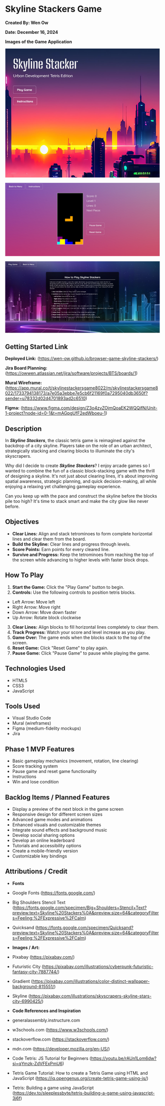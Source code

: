 # Skyline Stackers Game

**Created By: Wen Ow**

**Date: December 16, 2024**

**Images of the Game Application**

![Snapshot of the Skyline Stackers Main Menu](/images/Screenshot%20For%20Markdown.jpg)

![Snapshot of the Game Screen](/images/Screenshot%20For%20Markdown%20of%20Game.jpg)

![Snapshot of the Instructions Screen](/images/Screenshot%20of%20Instructions.jpg)

## Getting Started Link

**Deployed Link:** (https://wen-ow.github.io/browser-game-skyline-stackers/)

**Jira Board Planning:** (https://owwen.atlassian.net/jira/software/projects/BTS/boards/1)

**Mural Wireframe:** (https://app.mural.co/t/skylinestackersgame8022/m/skylinestackersgame8022/1733794138173/a7e05a3ebbe7e5cb6f21169f0a7295040db3650f?sender=u78332d02d4701893ad2c6510)

**Figma:** (https://www.figma.com/design/Z3o4zvZOjmQoaEK2WQQifN/Unit-1-project?node-id=0-1&t=mAGpgUfF2edWboeu-1)

## Description

In **_Skyline Stackers_**, the classic tetris game is reimagined against the backdrop of a city skyline. Players take on the role of an urban architect, strategically stacking and clearing blocks to illuminate the city's skyscrapers.

Why did I decide to create **_Skyline Stackers_**? I enjoy arcade games so I wanted to combine the fun of a classic block-stacking game with the thrill of designing a skyline. It's not just about clearing lines, it's about improving spatial awareness, strategic planning, and quick decision-making, all while enjoying a relaxing yet challenging gameplay experience.

Can you keep up with the pace and construct the skyline before the blocks pile too high? It's time to stack smart and make the city glow like never before.

## Objectives

- **Clear Lines:** Align and stack tetrominoes to form complete horizontal lines and clear them from the board.
- **Build the Skyline:** Clear lines and progress through levels.
- **Score Points:** Earn points for every cleared line.
- **Survive and Progress:** Keep the tetrominoes from reaching the top of the screen while advancing to higher levels with faster block drops.

## How To Play

1. **Start the Game:** Click the "Play Game" button to begin.
2. **Controls:** Use the following controls to position tetris blocks.

- Left Arrow: Move left
- Right Arrow: Move right
- Down Arrow: Move down faster
- Up Arrow: Rotate block clockwise

3. **Clear Lines:** Align blocks to fill horizontal lines completely to clear them.
4. **Track Progress:** Watch your score and level increase as you play.
5. **Game Over:** The game ends when the blocks stack to the top of the screen.
6. **Reset Game:** Click "Reset Game" to play again.
7. **Pause Game:** Click "Pause Game" to pause while playing the game.

## Technologies Used

- HTML5
- CSS3
- JavaScript

## Tools Used

- Visual Studio Code
- Mural (wireframes)
- Figma (medium-fidelity mockups)
- Jira

## Phase 1 MVP Features

- Basic gameplay mechanics (movement, rotation, line clearing)
- Score tracking system
- Pause game and reset game functionality
- Instructions
- Win and lose condition

## Backlog Items / Planned Features

- Display a preview of the next block in the game screen
- Responsive design for different screen sizes
- Advanced game modes and animations
- Enhanced visuals and customizable themes
- Integrate sound effects and background music
- Develop social sharing options
- Develop an online leaderboard
- Tutorials and accessibility options
- Create a mobile-friendly version
- Customizable key bindings

## Attributions / Credit

- **Fonts**

- Google Fonts (https://fonts.google.com/)
- Big Shoulders Stencil Text (https://fonts.google.com/specimen/Big+Shoulders+Stencil+Text?preview.text=Skyline%20Stackers%0A&preview.size=64&categoryFilters=Feeling:%2FExpressive%2FCalm)
- Quicksand (https://fonts.google.com/specimen/Quicksand?preview.text=Skyline%20Stackers%0A&preview.size=64&categoryFilters=Feeling:%2FExpressive%2FCalm)

- **Images / Art:**

- Pixabay (https://pixabay.com/)
- Futuristic City (https://pixabay.com/illustrations/cyberpunk-futuristic-fantasy-city-7887744/)
- Gradient (https://pixabay.com/illustrations/color-distinct-wallpaper-background-815551/)
- Skyline (https://pixabay.com/illustrations/skyscrapers-skyline-stars-city-6990425/)

- **Code References and Inspiration**

- generalassembly.instructure.com
- w3schools.com (https://www.w3schools.com/)
- stackoverflow.com (https://stackoverflow.com/)
- mdn.com (https://developer.mozilla.org/en-US/)
- Code Tetris: JS Tutorial for Beginners (https://youtu.be/rAUn1Lom6dw?si=qYmzk-ZdVFExPmU6)
- Tetris Game Tutorial: How to create a Tetris Game using HTML and JavaScript (https://iq.opengenus.org/create-tetris-game-using-js/)
- Tetris: Building a game using JavaScript (https://dev.to/sleeplessbyte/tetris-building-a-game-using-javascript-3j6f)
